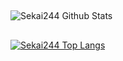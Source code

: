 ##
![Sekai244 Github Stats](https://github-readme-stats.vercel.app/api?username=Sekai244&show_icons=true)
##
[![Sekai244 Top Langs](https://github-readme-stats.vercel.app/api/top-langs/?username=Sekai244&layout=compact)](https://github.com/Sekai244/github-readme-stats)
